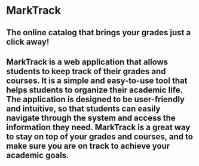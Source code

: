 # MarkTrack
## The online catalog that brings your grades just a click away!
## MarkTrack is a web application that allows students to keep track of their grades and courses. It is a simple and easy-to-use tool that helps students to organize their academic life. The application is designed to be user-friendly and intuitive, so that students can easily navigate through the system and access the information they need. MarkTrack is a great way to stay on top of your grades and courses, and to make sure you are on track to achieve your academic goals.

